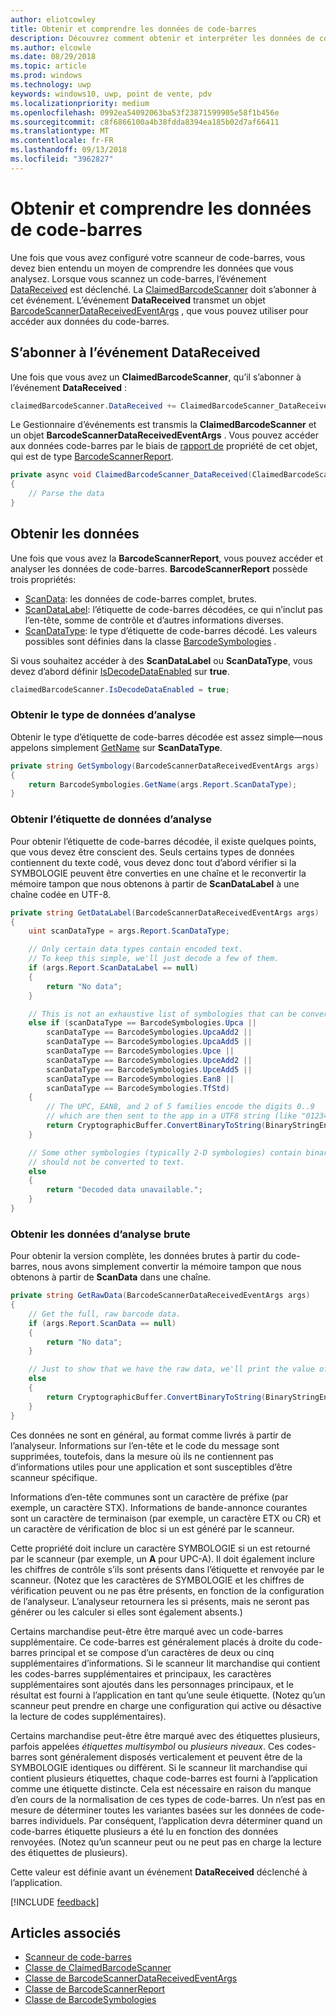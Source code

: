 ```yaml
---
author: eliotcowley
title: Obtenir et comprendre les données de code-barres
description: Découvrez comment obtenir et interpréter les données de codes-barres numérisés.
ms.author: elcowle
ms.date: 08/29/2018
ms.topic: article
ms.prod: windows
ms.technology: uwp
keywords: windows10, uwp, point de vente, pdv
ms.localizationpriority: medium
ms.openlocfilehash: 0992ea54092063ba53f23871599905e58f1b456e
ms.sourcegitcommit: c8f6866100a4b38fdda8394ea185b02d7af66411
ms.translationtype: MT
ms.contentlocale: fr-FR
ms.lasthandoff: 09/13/2018
ms.locfileid: "3962827"
---
```

# <a name="obtain-and-understand-barcode-data"></a>Obtenir et comprendre les données de code-barres

Une fois que vous avez configuré votre scanneur de code-barres, vous devez bien entendu un moyen de comprendre les données que vous analysez. Lorsque vous scannez un code-barres, l’événement [DataReceived](https://docs.microsoft.com/uwp/api/windows.devices.pointofservice.claimedbarcodescanner.datareceived) est déclenché. La [ClaimedBarcodeScanner](https://docs.microsoft.com/uwp/api/windows.devices.pointofservice.claimedbarcodescanner) doit s’abonner à cet événement. L’événement **DataReceived** transmet un objet [BarcodeScannerDataReceivedEventArgs](https://docs.microsoft.com/uwp/api/windows.devices.pointofservice.barcodescannerdatareceivedeventargs) , que vous pouvez utiliser pour accéder aux données du code-barres.

## <a name="subscribe-to-the-datareceived-event"></a>S’abonner à l’événement DataReceived

Une fois que vous avez un **ClaimedBarcodeScanner**, qu’il s’abonner à l’événement **DataReceived** :

```cs
claimedBarcodeScanner.DataReceived += ClaimedBarcodeScanner_DataReceived;
```

Le Gestionnaire d’événements est transmis la **ClaimedBarcodeScanner** et un objet **BarcodeScannerDataReceivedEventArgs** . Vous pouvez accéder aux données code-barres par le biais de [rapport de](https://docs.microsoft.com/uwp/api/windows.devices.pointofservice.barcodescannerdatareceivedeventargs.report#Windows_Devices_PointOfService_BarcodeScannerDataReceivedEventArgs_Report) propriété de cet objet, qui est de type [BarcodeScannerReport](https://docs.microsoft.com/uwp/api/windows.devices.pointofservice.barcodescannerreport).

```cs
private async void ClaimedBarcodeScanner_DataReceived(ClaimedBarcodeScanner sender, BarcodeScannerDataReceivedEventArgs args)
{
    // Parse the data
}
```

## <a name="get-the-data"></a>Obtenir les données

Une fois que vous avez la **BarcodeScannerReport**, vous pouvez accéder et analyser les données de code-barres. **BarcodeScannerReport** possède trois propriétés:

* [ScanData](https://docs.microsoft.com/uwp/api/windows.devices.pointofservice.barcodescannerreport.scandata): les données de code-barres complet, brutes.
* [ScanDataLabel](https://docs.microsoft.com/uwp/api/windows.devices.pointofservice.barcodescannerreport.scandatalabel): l’étiquette de code-barres décodées, ce qui n’inclut pas l’en-tête, somme de contrôle et d’autres informations diverses.
* [ScanDataType](https://docs.microsoft.com/uwp/api/windows.devices.pointofservice.barcodescannerreport.scandatatype): le type d’étiquette de code-barres décodé. Les valeurs possibles sont définies dans la classe [BarcodeSymbologies](https://docs.microsoft.com/uwp/api/windows.devices.pointofservice.barcodesymbologies) .

Si vous souhaitez accéder à des **ScanDataLabel** ou **ScanDataType**, vous devez d’abord définir [IsDecodeDataEnabled](https://docs.microsoft.com/uwp/api/windows.devices.pointofservice.claimedbarcodescanner.isdecodedataenabled#Windows_Devices_PointOfService_ClaimedBarcodeScanner_IsDecodeDataEnabled) sur **true**.

```cs
claimedBarcodeScanner.IsDecodeDataEnabled = true;
```

### <a name="get-the-scan-data-type"></a>Obtenir le type de données d’analyse

Obtenir le type d’étiquette de code-barres décodée est assez simple&mdash;nous appelons simplement [GetName](https://docs.microsoft.com/uwp/api/windows.devices.pointofservice.barcodesymbologies.getname) sur **ScanDataType**.

```cs
private string GetSymbology(BarcodeScannerDataReceivedEventArgs args)
{
    return BarcodeSymbologies.GetName(args.Report.ScanDataType);
}
```

### <a name="get-the-scan-data-label"></a>Obtenir l’étiquette de données d’analyse

Pour obtenir l’étiquette de code-barres décodée, il existe quelques points, que vous devez être conscient des. Seuls certains types de données contiennent du texte codé, vous devez donc tout d’abord vérifier si la SYMBOLOGIE peuvent être converties en une chaîne et le reconvertir la mémoire tampon que nous obtenons à partir de **ScanDataLabel** à une chaîne codée en UTF-8.

```cs
private string GetDataLabel(BarcodeScannerDataReceivedEventArgs args)
{
    uint scanDataType = args.Report.ScanDataType;

    // Only certain data types contain encoded text.
    // To keep this simple, we'll just decode a few of them.
    if (args.Report.ScanDataLabel == null)
    {
        return "No data";
    }

    // This is not an exhaustive list of symbologies that can be converted to a string.
    else if (scanDataType == BarcodeSymbologies.Upca ||
        scanDataType == BarcodeSymbologies.UpcaAdd2 ||
        scanDataType == BarcodeSymbologies.UpcaAdd5 ||
        scanDataType == BarcodeSymbologies.Upce ||
        scanDataType == BarcodeSymbologies.UpceAdd2 ||
        scanDataType == BarcodeSymbologies.UpceAdd5 ||
        scanDataType == BarcodeSymbologies.Ean8 ||
        scanDataType == BarcodeSymbologies.TfStd)
    {
        // The UPC, EAN8, and 2 of 5 families encode the digits 0..9
        // which are then sent to the app in a UTF8 string (like "01234").
        return CryptographicBuffer.ConvertBinaryToString(BinaryStringEncoding.Utf8, args.Report.ScanDataLabel);
    }

    // Some other symbologies (typically 2-D symbologies) contain binary data that
    // should not be converted to text.
    else
    {
        return "Decoded data unavailable.";
    }
}
```

### <a name="get-the-raw-scan-data"></a>Obtenir les données d’analyse brute

Pour obtenir la version complète, les données brutes à partir du code-barres, nous avons simplement convertir la mémoire tampon que nous obtenons à partir de **ScanData** dans une chaîne.

```cs
private string GetRawData(BarcodeScannerDataReceivedEventArgs args)
{
    // Get the full, raw barcode data.
    if (args.Report.ScanData == null)
    {
        return "No data";
    }

    // Just to show that we have the raw data, we'll print the value of the bytes.
    else
    {
        return CryptographicBuffer.ConvertBinaryToString(BinaryStringEncoding.Utf8, args.Report.ScanData);
    }
}
```

Ces données ne sont en général, au format comme livrés à partir de l’analyseur. Informations sur l’en-tête et le code du message sont supprimées, toutefois, dans la mesure où ils ne contiennent pas d’informations utiles pour une application et sont susceptibles d’être scanneur spécifique.

Informations d’en-tête communes sont un caractère de préfixe (par exemple, un caractère STX). Informations de bande-annonce courantes sont un caractère de terminaison (par exemple, un caractère ETX ou CR) et un caractère de vérification de bloc si un est généré par le scanneur.

Cette propriété doit inclure un caractère SYMBOLOGIE si un est retourné par le scanneur (par exemple, un **A** pour UPC-A). Il doit également inclure les chiffres de contrôle s’ils sont présents dans l’étiquette et renvoyée par le scanneur. (Notez que les caractères de SYMBOLOGIE et les chiffres de vérification peuvent ou ne pas être présents, en fonction de la configuration de l’analyseur. L’analyseur retournera les si présents, mais ne seront pas générer ou les calculer si elles sont également absents.)

Certains marchandise peut-être être marqué avec un code-barres supplémentaire. Ce code-barres est généralement placés à droite du code-barres principal et se compose d’un caractères de deux ou cinq supplémentaires d’informations. Si le scanneur lit marchandise qui contient les codes-barres supplémentaires et principaux, les caractères supplémentaires sont ajoutés dans les personnages principaux, et le résultat est fourni à l’application en tant qu’une seule étiquette. (Notez qu’un scanneur peut prendre en charge une configuration qui active ou désactive la lecture de codes supplémentaires).

Certains marchandise peut-être être marqué avec des étiquettes plusieurs, parfois appelées *étiquettes multisymbol* ou *plusieurs niveaux*. Ces codes-barres sont généralement disposés verticalement et peuvent être de la SYMBOLOGIE identiques ou différent. Si le scanneur lit marchandise qui contient plusieurs étiquettes, chaque code-barres est fourni à l’application comme une étiquette distincte. Cela est nécessaire en raison du manque d’en cours de la normalisation de ces types de code-barres. Un n’est pas en mesure de déterminer toutes les variantes basées sur les données de code-barres individuels. Par conséquent, l’application devra déterminer quand un code-barres étiquette plusieurs a été lu en fonction des données renvoyées. (Notez qu’un scanneur peut ou ne peut pas en charge la lecture des étiquettes de plusieurs).

Cette valeur est définie avant un événement **DataReceived** déclenché à l’application.

[!INCLUDE [feedback](./includes/pos-feedback.md)]

## <a name="see-also"></a>Articles associés
* [Scanneur de code-barres](pos-barcodescanner.md)
* [Classe de ClaimedBarcodeScanner](https://docs.microsoft.com/uwp/api/windows.devices.pointofservice.barcodesymbologies.getname)
* [Classe de BarcodeScannerDataReceivedEventArgs](https://docs.microsoft.com/uwp/api/windows.devices.pointofservice.barcodescannerdatareceivedeventargs)
* [Classe de BarcodeScannerReport](https://docs.microsoft.com/uwp/api/windows.devices.pointofservice.barcodescannerreport)
* [Classe de BarcodeSymbologies](https://docs.microsoft.com/uwp/api/windows.devices.pointofservice.barcodesymbologies)